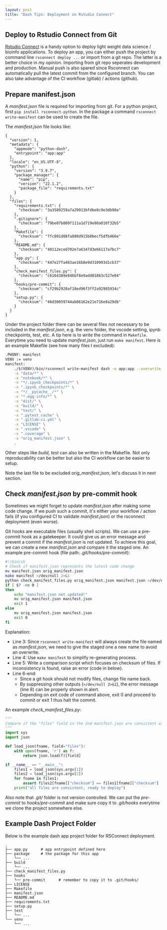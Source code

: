 ```yaml
---
layout: post
title: "Dash Tips: Deployment on Rstudio Connect"
---
```


## Deploy to Rstudio Connect from Git

[Rstudio Connect](https://www.rstudio.com/products/connect/) is a handy option to deploy light weight data science / bioinfo applications. To deploy an app, you can either push the project by command line `rsconnect deploy ...` or import from a git repo. The latter is a better choice in my opinion. Importing from git repo seperates development and production. Manual push is also spared since Rsconnect can automatically pull the latest commit from the configured branch. You can also take advantage of the CI workflow (gitlab) / actions (github).

## Prepare manifest.json

A *manifest.json* file is required for importing from git. For a python project, first `pip install rsconnect-python`. In the package a command `rsconnect write-manifest` can be used to create the file.

The *manifest.json* file looks like:
```
{
  "version": 1,
  "metadata": {
    "appmode": "python-dash",
    "entrypoint": "app:app"
  },
  "locale": "en_US.UTF-8",
  "python": {
    "version": "3.9.7",
    "package_manager": {
      "name": "pip",
      "version": "22.1.2",
      "package_file": "requirements.txt"
    }
  },
  "files": {
    "requirements.txt": {
      "checksum": "3a3589259a7a29913bfdbe0c9e3db90a"
    },
    ".gitignore": {
      "checksum": "79be07b809f111a1d719e90a010f32b5"
    },
    "Makefile": {
      "checksum": "7fc801d88fa888d915b8becf5dfb466e"
    },
    "README.md": {
      "checksum": "40112eced702e7a6347d3e66117a7bc7"
    },
    "app.py": {
      "checksum": "447e27fa483ae16b8e9d310993d1cb37"
    },
    "check_manifest_files.py": {
      "checksum": "c6164389e846bf8e9add01863c527e04"
    },
    "hooks/pre-commit": {
      "checksum": "cf29b2920af18ed96f3ff2a92985934c"
    },
    "setup.py": {
      "checksum": "46d30059744ab86162e21e716e8a29db"
    }
  }
}
```

Under the project folder there can be several files not necessary to be included in the *manifest.json*, e.g. the venv folder, the vscode setting, ipynb checkpoints, test, etc. A tip here is to write the command in `Makefile`. Everytime you need to update *manifest.json*, just run `make manifest`. Here is an example Makefile (see how many files I excluded):

```bash
.PHONY: manifest
VENV := venv
manifest:
	./$(VENV)/bin/rsconnect write-manifest dash -e app:app --overwrite \
	-x "data/*" \
	-x "notebook/*" \
	-x "*/.ipynb_checkpoints/*" \
	-x ".ipynb_checkpoints/*" \
	-x "*/__pycache__/*" \
	-x "*.egg-info/*" \
	-x "dist/" \
	-x "build/" \
	-x "test/" \
	-x ".pytest_cache" \
	-x ".gitlab-ci.yml" \
	-x "LICENSE" \
	-x ".vscode" \
	-x ".coverage" \
	-x "orig_manifest.json" \
	.
```

Other steps like *build*, *test* can also be written in the Makefile. Not only reproducability can be better but also the CI workflow can be easier to setup.

Note the last file to be excluded *orig_manifest.json*, let's discuss it in next section.

## Check *manifest.json* by pre-commit hook

Sometimes we might forget to update *manifest.json* after making some code change. If we push such a commit, it's either your workflow / action fails (if you configured CI to validate *manifest.json*) or the rsconnect deployment (even worse).

Git hooks are executable files (usually shell scripts). We can use a pre-commit hook as a gatekeeper. It could give us an error message and prevent a commit if the *manifest.json* is not updated. To achieve this goal, we can create a new *manifest.json* and compare it the staged one. An example pre-commit hook (file path: *.git/hooks/pre-commit*):

```bash
#!/bin/sh
# Check if manifest.json represents the latest code change
mv manifest.json orig_manifest.json
make manifest >/dev/null 2>&1
python check_manifest_files.py orig_manifest.json manifest.json >/dev/null 2>&1
if [ $? -ne 0 ]
then
    echo "manifest.json not updated!"
    mv orig_manifest.json manifest.json
    exit 1
else
    mv orig_manifest.json manifest.json
    exit 0
fi
```

Explanation:
* Line 3: Since `rsconnect write-manifest` will always create the file named as *manifest.json*, we need to give the staged one a new name to avoid an overwrite. 
* Line 4: Use `make manifest` to simplify re-generating process.
* Line 5: Write a comparison script which focuses on checksum of files. If inconsistency is found, raise an error (code in below).
* Line 6-end: 
    * Since a git hook should not modify files, change file name back.
    * By suppressing other outputs (`>/dev/null 2>&1`), the error message (line 8) can be properly shown in alert.
    * Depending on exit code of command above, exit 0 and proceed to commit or exit 1 thus halt the commit. 

An example *check_manifest_files.py*:
```python
"""
Compare if the "files" field in the 2nd manifest.json are consistent with the 1st.
"""
import sys
import json

def load_json(fname, field="files"):
    with open(fname, 'r') as f:
        return json.load(f)[field]

if __name__ == "__main__":
    files1 = load_json(sys.argv[1])
    files2 = load_json(sys.argv[2])
    for fname in files1:
        assert files2[fname]["checksum"] == files1[fname]["checksum"]
    print("all files are consistent, ready to deploy")

```

Also note that *.git/* folder is not version controlled. We can put the *pre-commit* to *hooks/pre-commit* and make sure copy it to *.git/hooks* everytime we clone the project somewhere else.

## Example Dash Project Folder
Below is the example dash app project folder for RSConnect deployment.

```
.
├── app.py      # app entrypoint defined here
├── package     # the package for this app
│   └── ...
├── build
│   └── ...
├── check_manifest_files.py
├── hooks
│   └── pre-commit      # remember to copy it to .git/hooks/
├── LICENSE
├── Makefile
├── manifest.json
├── README.md
├── requirements.txt
├── setup.py
├── test
│   └── ...
└── venv
    └── ...
```